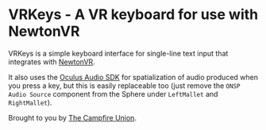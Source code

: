 # VRKeys - A VR keyboard for use with NewtonVR

VRKeys is a simple keyboard interface for single-line text input that integrates with [NewtonVR](https://github.com/TomorrowTodayLabs/NewtonVR).

It also uses the [Oculus Audio SDK](https://developer.oculus.com/downloads/package/oculus-audio-sdk-plugins/) for spatialization of audio produced when you press a key, but this is easily replaceable too (just remove the `ONSP Audio Source` component from the Sphere under `LeftMallet` and `RightMallet`).

Brought to you by [The Campfire Union](https://www.campfireunion.com/).
